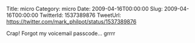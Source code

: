 Title: micro
Category: micro
Date: 2009-04-16T00:00:00
Slug: 2009-04-16T00:00:00
TwitterId: 1537389876
TweetUrl: https://twitter.com/mark_philpot/status/1537389876

Crap! Forgot my voicemail passcode... grrrr